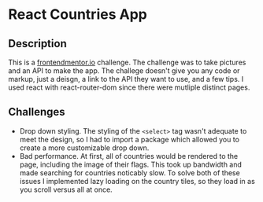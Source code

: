 # React Countries App

## Description
This is a [frontendmentor.io](frontendmentor.io) challenge. The challenge was to take pictures and an API to make the app. The challege doesn't give you any code or markup, just a deisgn, a link to the API they want to use, and a few tips. I used react with react-router-dom since there were mutliple distinct pages. 

## Challenges
* Drop down styling. The styling of the ```<select>``` tag wasn't adequate to meet the design, so I had to import a package which allowed you to create a more customizable drop down.
* Bad performance. At first, all of countries would be rendered to the page, including the image of their flags. This took up bandwidth and made searching for countries noticably slow. To solve both of these issues I implemented lazy loading on the country tiles, so they load in as you scroll versus all at once.
